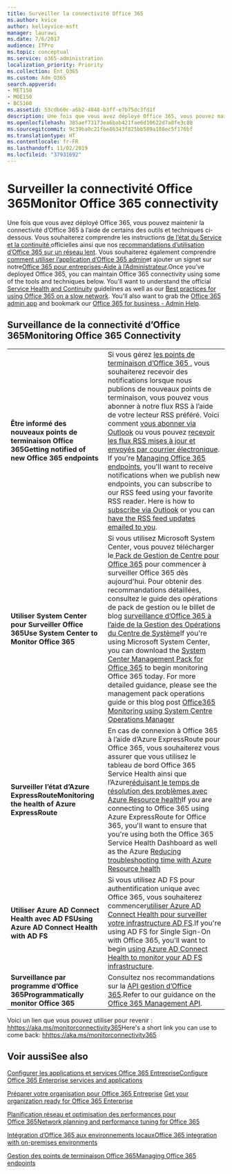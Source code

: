 ```yaml
---
title: Surveiller la connectivité Office 365
ms.author: kvice
author: kelleyvice-msft
manager: laurawi
ms.date: 7/6/2017
audience: ITPro
ms.topic: conceptual
ms.service: o365-administration
localization_priority: Priority
ms.collection: Ent_O365
ms.custom: Adm_O365
search.appverid:
- MET150
- MOE150
- BCS160
ms.assetid: 53cdb60c-a6b2-4848-b3ff-e7b75dc3fd1f
description: Une fois que vous avez déployé Office 365, vous pouvez maintenir la connectivité d’Office 365 à l’aide de certains des outils et techniques ci-dessous. Vous souhaiterez comprendre les instructions de l’état du Service et la continuité officielles ainsi que nos recommandations d’utilisation d’Office 365 sur un réseau lent. Vous souhaiterez également comprendre comment utiliser l’application Office 365 admin et ajouter un signet sur notre Office 365 pour entreprises -Aide à l’Administrateur.
ms.openlocfilehash: 385aef73173ea6bab421fae6d10622d7a8fe3c80
ms.sourcegitcommit: 9c39ba0c21fbe86343f825bb589a108ec5f176bf
ms.translationtype: HT
ms.contentlocale: fr-FR
ms.lasthandoff: 11/02/2019
ms.locfileid: "37931692"
---
```

# <a name="monitor-office-365-connectivity"></a><span data-ttu-id="49ed0-105">Surveiller la connectivité Office 365</span><span class="sxs-lookup"><span data-stu-id="49ed0-105">Monitor Office 365 connectivity</span></span>

<span data-ttu-id="49ed0-p102">Une fois que vous avez déployé Office 365, vous pouvez maintenir la connectivité d’Office 365 à l’aide de certains des outils et techniques ci-dessous. Vous souhaiterez comprendre les instructions [de l’état du Service et la continuité ](https://docs.microsoft.com/office365/servicedescriptions/office-365-platform-service-description/service-health-and-continuity)officielles ainsi que nos [recommandations d’utilisation d’Office 365 sur un réseau lent](https://support.office.com/article/fd16c8d2-4799-4c39-8fd7-045f06640166). Vous souhaiterez également comprendre[ comment utiliser l’application d’Office 365 admin](https://blogs.office.com/2015/03/13/administer-on-the-go-with-the-updated-office-365-admin-app/)et ajouter un signet sur notre[Office 365 pour entreprises-Aide à l’Administrateur](https://support.office.com/article/17d3ff3f-3601-466e-b5a1-482b31cfb791).</span><span class="sxs-lookup"><span data-stu-id="49ed0-p102">Once you've deployed Office 365, you can maintain Office 365 connectivity using some of the tools and techniques below. You'll want to understand the official [Service Health and Continuity](https://docs.microsoft.com/office365/servicedescriptions/office-365-platform-service-description/service-health-and-continuity) guidelines as well as our [Best practices for using Office 365 on a slow network](https://support.office.com/article/fd16c8d2-4799-4c39-8fd7-045f06640166). You'll also want to grab the [Office 365 admin app](https://blogs.office.com/2015/03/13/administer-on-the-go-with-the-updated-office-365-admin-app/) and bookmark our [Office 365 for business - Admin Help](https://support.office.com/article/17d3ff3f-3601-466e-b5a1-482b31cfb791).</span></span>
  
## <a name="monitoring-office-365-connectivity"></a><span data-ttu-id="49ed0-109">Surveillance de la connectivité d’Office 365</span><span class="sxs-lookup"><span data-stu-id="49ed0-109">Monitoring Office 365 Connectivity</span></span>

|||
|:-----|:-----|
|<span data-ttu-id="49ed0-110">**Être informé des nouveaux points de terminaison Office 365**</span><span class="sxs-lookup"><span data-stu-id="49ed0-110">**Getting notified of new Office 365 endpoints**</span></span> <br/> |<span data-ttu-id="49ed0-p103">Si vous gérez [les points de terminaison d’Office 365 ](https://support.office.com/article/99cab9d4-ef59-4207-9f2b-3728eb46bf9a), vous souhaiterez recevoir des notifications lorsque nous publions de nouveaux points de terminaison, vous pouvez vous abonner à notre flux RSS à l’aide de votre lecteur RSS préféré. Voici comment [vous abonner via Outlook](https://go.microsoft.com/fwlink/p/?LinkId=532416) ou vous pouvez [recevoir les flux RSS mises à jour et envoyés par courrier électronique](https://go.microsoft.com/fwlink/p/?LinkId=532417).  </span><span class="sxs-lookup"><span data-stu-id="49ed0-p103">If you're [Managing Office 365 endpoints](https://support.office.com/article/99cab9d4-ef59-4207-9f2b-3728eb46bf9a), you'll want to receive notifications when we publish new endpoints, you can subscribe to our RSS feed using your favorite RSS reader. Here is how to [subscribe via Outlook](https://go.microsoft.com/fwlink/p/?LinkId=532416) or you can [have the RSS feed updates emailed to you](https://go.microsoft.com/fwlink/p/?LinkId=532417).  </span></span><br/> |
|<span data-ttu-id="49ed0-113">**Utiliser System Center pour Surveiller Office 365**</span><span class="sxs-lookup"><span data-stu-id="49ed0-113">**Use System Center to Monitor Office 365**</span></span> <br/> |<span data-ttu-id="49ed0-p104">Si vous utilisez Microsoft System Center, vous pouvez télécharger le[ Pack de Gestion de Centre pour Office 365](https://www.microsoft.com/download/details.aspx?id=43708) pour commencer à surveiller Office 365 dès aujourd'hui. Pour obtenir des recommandations détaillées, consultez le guide des opérations de pack de gestion ou le billet de blog [surveillance d’Office 365 à l’aide de la Gestion des Opérations du Centre de Système](https://blogs.msdn.com/b/mvpawardprogram/archive/2015/07/08/office365-monitoring-using-system-centre-operations-manager.aspx)</span><span class="sxs-lookup"><span data-stu-id="49ed0-p104">If you're using Microsoft System Center, you can download the [System Center Management Pack for Office 365](https://www.microsoft.com/download/details.aspx?id=43708) to begin monitoring Office 365 today. For more detailed guidance, please see the management pack operations guide or this blog post [Office365 Monitoring using System Centre Operations Manager](https://blogs.msdn.com/b/mvpawardprogram/archive/2015/07/08/office365-monitoring-using-system-centre-operations-manager.aspx)</span></span> <br/> |
|<span data-ttu-id="49ed0-116">**Surveiller l’état d’Azure ExpressRoute**</span><span class="sxs-lookup"><span data-stu-id="49ed0-116">**Monitoring the health of Azure ExpressRoute**</span></span> <br/> |<span data-ttu-id="49ed0-117">En cas de connexion à Office 365 à l’aide d’Azure ExpressRoute pour Office 365, vous souhaiterez vous assurer que vous utilisez le tableau de bord Office 365 Service Health ainsi que l’Azure[réduisant le temps de résolution des problèmes avec Azure Resource health](https://azure.microsoft.com/blog/reduce-troubleshooting-time-with-azure-resource-health/)</span><span class="sxs-lookup"><span data-stu-id="49ed0-117">If you are connecting to Office 365 using Azure ExpressRoute for Office 365, you'll want to ensure that you're using both the Office 365 Service Health Dashboard as well as the Azure [Reducing troubleshooting time with Azure Resource health](https://azure.microsoft.com/blog/reduce-troubleshooting-time-with-azure-resource-health/)</span></span> <br/> |
|<span data-ttu-id="49ed0-118">**Utiliser Azure AD Connect Health avec AD FS**</span><span class="sxs-lookup"><span data-stu-id="49ed0-118">**Using Azure AD Connect Health with AD FS**</span></span> <br/> |<span data-ttu-id="49ed0-119">Si vous utilisez AD FS pour authentification unique avec Office 365, vous souhaiterez commencer[utiliser Azure AD Connect Health pour surveiller votre infrastructure AD FS](https://azure.microsoft.com/documentation/articles/active-directory-aadconnect-health-adfs/).</span><span class="sxs-lookup"><span data-stu-id="49ed0-119">If you're using AD FS for Single Sign-On with Office 365, you'll want to begin [using Azure AD Connect Health to monitor your AD FS infrastructure](https://azure.microsoft.com/documentation/articles/active-directory-aadconnect-health-adfs/).</span></span>  <br/> |
|<span data-ttu-id="49ed0-120">**Surveillance par programme d’Office 365**</span><span class="sxs-lookup"><span data-stu-id="49ed0-120">**Programmatically monitor Office 365**</span></span> <br/> |<span data-ttu-id="49ed0-121">Consultez nos recommandations sur la [API gestion d’Office 365](https://docs.microsoft.com/office/office-365-management-api/office-365-management-apis-overview).</span><span class="sxs-lookup"><span data-stu-id="49ed0-121">Refer to our guidance on the [Office 365 Management API](https://docs.microsoft.com/office/office-365-management-api/office-365-management-apis-overview).</span></span>  <br/> |

<span data-ttu-id="49ed0-122">Voici un lien que vous pouvez utiliser pour revenir : [hhttps://aka.ms/monitorconnectivity365](https://aka.ms/monitorconnectivity365)</span><span class="sxs-lookup"><span data-stu-id="49ed0-122">Here's a short link you can use to come back: [hhttps://aka.ms/monitorconnectivity365](https://aka.ms/monitorconnectivity365)</span></span>
  
## <a name="see-also"></a><span data-ttu-id="49ed0-123">Voir aussi</span><span class="sxs-lookup"><span data-stu-id="49ed0-123">See also</span></span>

[<span data-ttu-id="49ed0-124">Configurer les applications et services Office 365 Entreprise</span><span class="sxs-lookup"><span data-stu-id="49ed0-124">Configure Office 365 Enterprise services and applications</span></span>](configure-services-and-applications.md)
  
<span data-ttu-id="49ed0-125">[Préparer votre organisation pour Office 365 Entreprise](get-your-organization-ready-for-office-365.md)
</span><span class="sxs-lookup"><span data-stu-id="49ed0-125">[Get your organization ready for Office 365 Enterprise](get-your-organization-ready-for-office-365.md)</span></span>
  
[<span data-ttu-id="49ed0-126">Planification réseau et optimisation des performances pour Office 365</span><span class="sxs-lookup"><span data-stu-id="49ed0-126">Network planning and performance tuning for Office 365</span></span>](network-planning-and-performance.md)
  
[<span data-ttu-id="49ed0-127">Intégration d’Office 365 aux environnements locaux</span><span class="sxs-lookup"><span data-stu-id="49ed0-127">Office 365 integration with on-premises environments</span></span>](office-365-integration.md)
  
[<span data-ttu-id="49ed0-128">Gestion des points de terminaison Office 365</span><span class="sxs-lookup"><span data-stu-id="49ed0-128">Managing Office 365 endpoints</span></span>](https://support.office.com/article/99cab9d4-ef59-4207-9f2b-3728eb46bf9a)
